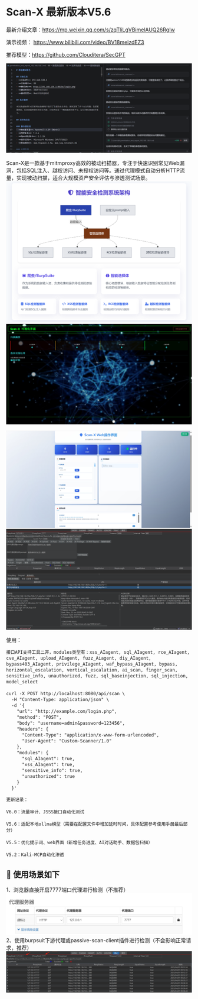 # Scan-X 最新版本V5.6

最新介绍文章：https://mp.weixin.qq.com/s/zqTliLgVBimelAUQ26RgIw

演示视频： https://www.bilibili.com/video/BV18meizdEZ3

推荐模型：https://github.com/Clouditera/SecGPT

![image](https://github.com/kk12-30/Scan-X/blob/main/1755487681409.jpg)


Scan-X是一款基于mitmproxy高效的被动扫描器，专注于快速识别常见Web漏洞，包括SQL注入、越权访问、未授权访问等。通过代理模式自动分析HTTP流量，实现被动扫描，适合大规模资产安全评估与渗透测试场景。
![image](https://github.com/kk12-30/Scan-X/blob/main/22.png)
![image](https://github.com/kk12-30/Scan-X/blob/main/web.png)

![image](https://github.com/kk12-30/Scan-X/blob/main/12.png)
![image](https://github.com/kk12-30/Scan-X/blob/main/23.png)



使用：

```
接口API支持工具二开，modules类型有：xss_AIagent, sql_AIagent, rce_AIagent, cve_AIagent, upload_AIagent, fuzz_Aiagent, diy_AIagent, bypass403_AIagent, privilege_AIagent, waf_bypass_AIagent, bypass, horizontal_escalation, vertical_escalation, ai_scan, finger_scan, sensitive_info, unauthorized, fuzz, sql_baseinjection, sql_injection, model_select

curl -X POST http://localhost:8080/api/scan \
  -H "Content-Type: application/json" \
  -d '{
    "url": "http://example.com/login.php",
    "method": "POST",
    "body": "username=admin&password=123456",
    "headers": {
      "Content-Type": "application/x-www-form-urlencoded",
      "User-Agent": "Custom-Scanner/1.0"
    },
    "modules": {
      "sql_AIagent": true,
      "xss_AIagent": true,
      "sensitive_info": true,
      "unauthorized": true
    }
  }'
```




```
更新记录：

V6.0：流量审计、JSSS接口自动化测试

V5.6：适配本地ollma模型（需要在配置文件中增加延时时间，具体配置参考使用手册最后部分）

V5.5：优化提示词、web界面（新增任务进度、AI对话助手、数据包扫描）

V5.2：Kali-MCP自动化渗透
```

## 🚀 使用场景如下

1、浏览器直接开启7777端口代理进行检测（不推荐）
![image](https://github.com/kk12-30/Scan-X/blob/main/4.png)
2、使用burpsuit下游代理或passive-scan-client插件进行检测（不会影响正常请求，推荐）
![image](https://github.com/kk12-30/Scan-X/blob/main/5.png)


